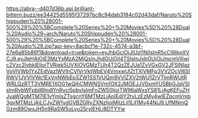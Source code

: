 https://abra--d407d36b.api.brilliant-bittern.buzz/ee34425d5595f37297bc8c94dab3184c02d43daf/Naruto%20Shippuden%20%28001-500%29%20%5BComplete%20Series%20+%20Movies%5D%20%28Dual%20Audio%29~arch/Naruto%20Shippuden%20%28001-500%29%20%5BComplete%20Series%20+%20Movies%5D%20%28Dual%20Audio%29.zip?api-key=8acbcf1e-732c-4574-a3bf-27e6a85b86f1&download=true&token=eyJhbGciOiJIUzI1NiIsInR5cCI6IkpXVCJ9.eyJleHAiOjE3MzYxMzA2MjQsInJhdGUiOiI4TSIsInJvbGUiOiJmcmVlIiwic2Vzc2lvbklEIjoiTVRjek5UVXlOVGMzTUh4T2QzZEJUa1ZvVGxGV2JFSlNlazVoVlVWb1YxZEdVazlWVlhCVlVrVktWbEV4VmxwUlZtTXlVMFp3VVZOcVl6SlRWV1JVVlVWc1ExVnNWbEpSZW1SS1VUQm9VVlZXV2tWU1ZrVTlmRWUtRWRLQzRTT3VMRE1XOG1wQjhCMWNSVm1OX2JMOEJJV0xmYU5BbGJaVSIsImRvbWFpbiI6IndlYnRvci5pbyIsImFnZW50IjoiTW96aWxsYS81LjAgKEFuZHJvaWQgMTM7IE1vYmlsZTsgcnY6MTMzLjApIEdlY2tvLzEzMy4wIEZpcmVmb3gvMTMzLjAiLCJyZW1vdGVBZGRyZXNzIjoiMjIzLjI1LjI1My44NiJ9.UfMNmQGzm89OwsJH5n9RaSW5uLyu25ryIEHLi8DTYYw
